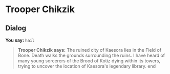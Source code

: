 # Trooper Chikzik


## Dialog

**You say:** `hail`



>**Trooper Chikzik says:** The ruined city of Kaesora lies in the Field of Bone.  Death walks the grounds surrounding the ruins.  I have heard of many young sorcerers of the Brood of Kotiz dying within its towers, trying to uncover the location of Kaesora's legendary library.
end